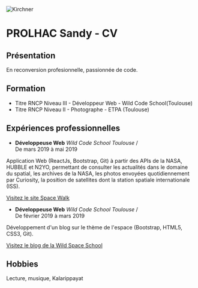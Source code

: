 
![Kirchner](https://historia-arte.com/_/eyJ0eXAiOiJKV1QiLCJhbGciOiJIUzI1NiJ9.eyJpbSI6WyJcL2FydHdvcmtcL2ltYWdlRmlsZVwva2lyY2huZXItZnItbnppLmpwZyIsInJlc2l6ZSw1MDAiXX0.8KsUReKA4PNa5uGXqtRY-2r9Lxruv1MoxjbdqgXlRHU.jpg)
# PROLHAC Sandy - CV

## Présentation  
En reconversion profesionnelle, passionnée de code.
## Formation  
* Titre RNCP Niveau III - Développeur Web - Wild Code School(Toulouse)  
* Titre RNCP Niveau II - Photographe - ETPA (Toulouse)

## Expériences professionnelles
* **Développeuse Web** _Wild Code School Toulouse_ /   
De mars 2019 à mai 2019  

Application Web (ReactJs, Bootstrap, Git) à partir des APIs de la NASA, HUBBLE et
N2YO, permettant de consulter les actualités dans le domaine du spatial, les
archives de la NASA, les photos envoyées quotidiennement par Curiosity, la
position de satellites dont la station spatiale internationale (ISS).

[Visitez le site Space Walk](https://spacewalk.wild31.com/)

* **Développeuse Web** _Wild Code School Toulouse_ /   
De février 2019 à mars 2019  

Développement d'un blog sur le thème de l'espace (Bootstrap, HTML5, CSS3, Git).

[Visitez le blog de la Wild Space School](https://mystifying-heisenberg-a28bda.netlify.com/)

## Hobbies  
Lecture, musique, Kalarippayat
